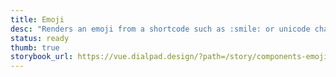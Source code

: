 ```yaml
---
title: Emoji
desc: "Renders an emoji from a shortcode such as :smile: or unicode character such as 😄."
status: ready
thumb: true
storybook_url: https://vue.dialpad.design/?path=/story/components-emoji--default
---
```


<code-well-header>
  <dt-emoji code=":smile:" />
</code-well-header>
